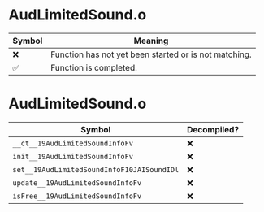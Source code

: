 # AudLimitedSound.o
| Symbol | Meaning 
| ------------- | ------------- 
| :x: | Function has not yet been started or is not matching. 
| :white_check_mark: | Function is completed. 


# AudLimitedSound.o
| Symbol | Decompiled? |
| ------------- | ------------- |
| `__ct__19AudLimitedSoundInfoFv` | :x: |
| `init__19AudLimitedSoundInfoFv` | :x: |
| `set__19AudLimitedSoundInfoF10JAISoundIDl` | :x: |
| `update__19AudLimitedSoundInfoFv` | :x: |
| `isFree__19AudLimitedSoundInfoFv` | :x: |
